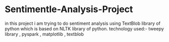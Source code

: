 # Sentimentle-Analysis-Project
in this project i am trying to do sentiment analysis using TextBlob library of python which is based on NLTK library of python.
technology used:- tweepy library , pyspark , matplotlib , textblob
